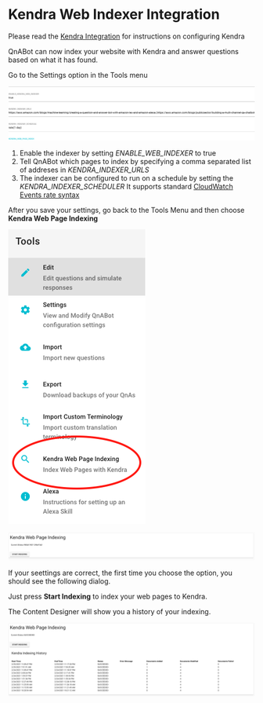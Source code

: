 # Kendra Web Indexer Integration

Please read the [Kendra Integration](../../workshops/kendra/README.md) for instructions on configuring Kendra



QnABot can now index your website with Kendra and answer questions based on what it has found.

Go to the Settings option in the Tools menu


![](./settings.png)

1. Enable the indexer by setting _ENABLE_WEB_INDEXER_ to true
1. Tell QnABot which pages to index by specifying a comma separated list of addreses in _KENDRA_INDEXER_URLS_
1. The indexer can be configured to run on a schedule by setting the _KENDRA_INDEXER_SCHEDULER_
   It supports standard [CloudWatch Events rate syntax]()

After you save your settings, go back to the Tools Menu and then choose **Kendra Web Page Indexing**

![](./tools.png)

![](./NoIndexDialog.png)

If your seettings are correct, the first time you choose the option, you should see the following dialog.

Just press **Start Indexing** to index your web pages to Kendra.  

The Content Designer will show you a history of your indexing.

![](./IndexDialog.png)



